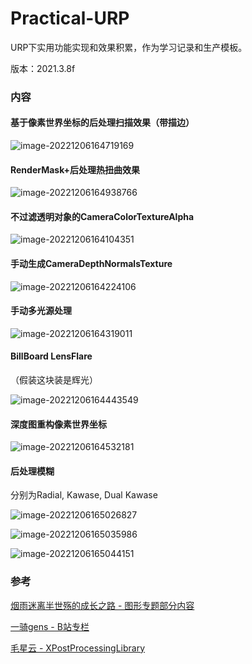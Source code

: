 # Practical-URP

URP下实用功能实现和效果积累，作为学习记录和生产模板。

版本：2021.3.8f



### 内容

#### 基于像素世界坐标的后处理扫描效果（带描边）

![image-20221206164719169](https://s2.loli.net/2022/12/07/n1GbXkudyNewVj5.png)

#### RenderMask+后处理热扭曲效果

![image-20221206164938766](https://s2.loli.net/2022/12/07/n4Y7UaRl3KfXCAO.png)

#### 不过滤透明对象的CameraColorTextureAlpha

![image-20221206164104351](https://s2.loli.net/2022/12/07/7GdyTRiQEW4zuMO.png)

#### 手动生成CameraDepthNormalsTexture

![image-20221206164224106](https://s2.loli.net/2022/12/07/hgreb6QjwPpVAxD.png)

#### 手动多光源处理

![image-20221206164319011](https://s2.loli.net/2022/12/07/aWTBoyb1ps69rG4.png)

#### BillBoard LensFlare

（假装这块装是辉光）

![image-20221206164443549](https://s2.loli.net/2022/12/07/pvj9iUIO6PeqNLK.png)

#### 深度图重构像素世界坐标

![image-20221206164532181](https://s2.loli.net/2022/12/07/n93GXvQxfg1OTUe.png)

#### 后处理模糊

分别为Radial, Kawase, Dual Kawase

![image-20221206165026827](https://s2.loli.net/2022/12/07/rMpck9bReB4xd81.png)

![image-20221206165035986](https://s2.loli.net/2022/12/07/lQU2Frm4ZwvSfty.png)

![image-20221206165044151](https://s2.loli.net/2022/12/07/hwbcIXugW3zOTki.png)

### 参考

[烟雨迷离半世殇的成长之路 - 图形专题部分内容](https://www.lfzxb.top/categories/%E5%9B%BE%E5%BD%A2%E6%B8%B2%E6%9F%93/)

[一骑gens - B站专栏](https://space.bilibili.com/5863867/article)

[毛星云 - XPostProcessingLibrary](https://github.com/QianMo/X-PostProcessing-Library)
